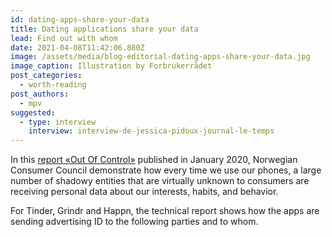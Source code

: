 ```yaml
---
id: dating-apps-share-your-data
title: Dating applications share your data
lead: Find out with whom
date: 2021-04-08T11:42:06.880Z
image: /assets/media/blog-editorial-dating-apps-share-your-data.jpg
image_caption: Illustration by Forbrukerrådet
post_categories:
  - worth-reading
post_authors:
  - mpv
suggested:
  - type: interview
    interview: interview-de-jessica-pidoux-journal-le-temps
---
```

In this [report «Out Of Control»](https://www.forbrukerradet.no/undersokelse/no-undersokelsekategori/report-out-of-control/) published in January 2020, Norwegian Consumer Council demonstrate how every time we use our phones, a large number of shadowy entities that are virtually unknown to consumers are receiving personal data about our interests, habits, and behavior.

For Tinder, Grindr and Happn, the technical report shows how the apps are sending advertising ID to the following parties and to whom.
